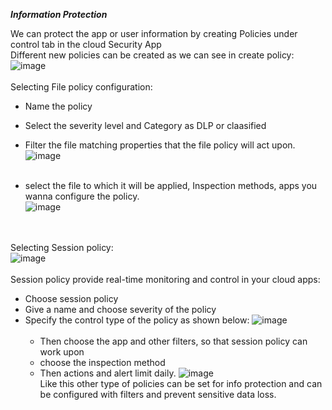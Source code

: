 **_Information Protection_** <br>

We can protect the app or user information by creating Policies under control tab in the cloud Security App<br>
Different new policies can be created as we can see in create policy:<br>
![image](https://github.com/AbhishekPratap9/SOC-Analysis/assets/156197198/cf853f70-7830-45e1-bc95-39db8773384c)<br><br>
Selecting File policy configuration:
* Name the policy
* Select the severity level and Category as DLP or claasified
* Filter the file matching properties that the file policy will act upon.
  ![image](https://github.com/AbhishekPratap9/SOC-Analysis/assets/156197198/f71970d3-54e3-4c1e-9f1e-03f3f9341fe8)<br><br>

* select the file to which it will be applied, Inspection methods, apps you wanna configure the policy.<br>
![image](https://github.com/AbhishekPratap9/SOC-Analysis/assets/156197198/186c5c79-2756-43c3-9d90-61b8acf3d318)<br><br><br>

Selecting Session policy:<br>
![image](https://github.com/AbhishekPratap9/SOC-Analysis/assets/156197198/23c0ba4d-c772-4d5d-8f58-0f482d35a971)<br><br>
Session policy provide real-time monitoring and control in your cloud apps:
* Choose session policy
* Give a name and choose severity of the policy
* Specify the control type of the policy as shown below:
  ![image](https://github.com/AbhishekPratap9/SOC-Analysis/assets/156197198/0bdba05d-be60-47d1-af52-06a90ab43333)<br><br>
  * Then choose the app and other filters, so that session policy can work upon
  * choose the inspection method
  * Then actions and alert limit daily.
    ![image](https://github.com/AbhishekPratap9/SOC-Analysis/assets/156197198/f9d79f12-0104-458f-9f42-f02ee8523b13)<br>
    Like this other type of policies can be set for info protection and can be configured with filters and prevent sensitive data loss.




